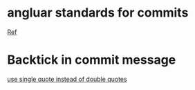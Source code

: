 ---
---

# angluar standards for commits
[Ref](https://github.com/angular/angular.js/blob/master/DEVELOPERS.md#-git-commit-guidelines)

# Backtick in commit message
[use single quote instead of double quotes](https://stackoverflow.com/questions/71155954/backticks-in-git-commit-message)